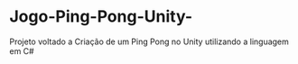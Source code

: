 # Jogo-Ping-Pong-Unity-
Projeto voltado a Criação de um Ping Pong no Unity utilizando a linguagem em C#
